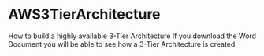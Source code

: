 # AWS3TierArchitecture
How to build a highly available 3-Tier Architecture
If you download the Word Document you will be able to see how a 3-Tier Architecture is created
